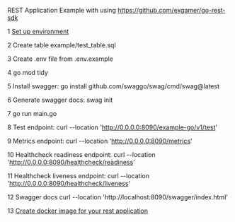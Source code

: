 REST Application Example with using https://github.com/exgamer/go-rest-sdk

1 [Set up environment](manual/ENVIRONMENT.MD)

2 Create table example/test_table.sql

3 Create .env file from .env.example

4 go mod tidy

5 Install swagger: go install github.com/swaggo/swag/cmd/swag@latest

6 Generate swagger docs: swag init

7 go run main.go

8 Test endpoint: curl --location 'http://0.0.0.0:8090/example-go/v1/test'

9 Metrics endpoint: curl --location 'http://0.0.0.0:8090/metrics'

10 Healthcheck readiness endpoint: curl --location 'http://0.0.0.0:8090/healthcheck/readiness'

11 Healthcheck liveness endpoint: curl --location 'http://0.0.0.0:8090/healthcheck/liveness'

12 Swagger docs curl --location 'http://localhost:8090/swagger/index.html'

13 [Create docker image for your rest application](manual/HOW_TO_CREATE_DOCKER_FOR_GO_SERVICE.MD)

